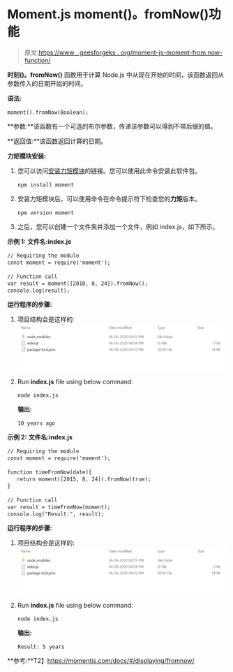 # Moment.js moment()。fromNow()功能

> 原文:[https://www . geesforgeks . org/moment-js-moment-from now-function/](https://www.geeksforgeeks.org/moment-js-moment-fromnow-function/)

**时刻()。fromNow()** 函数用于计算 Node.js 中从现在开始的时间，该函数返回从参数传入的日期开始的时间。

**语法:**

```
moment().fromNow(Boolean);
```

**参数:**该函数有一个可选的布尔参数，传递该参数可以得到不带后缀的值。

**返回值:**该函数返回计算的日期。

**力矩模块安装:**

1.  您可以访问[安装力矩模块](https://www.npmjs.com/package/moment)的链接。您可以使用此命令安装此软件包。

    ```
    npm install moment
    ```

2.  安装力矩模块后，可以使用命令在命令提示符下检查您的**力矩**版本。

    ```
    npm version moment
    ```

3.  之后，您可以创建一个文件夹并添加一个文件，例如 index.js，如下所示。

**示例 1:** **文件名:index.js**

```
// Requiring the module
const moment = require('moment');

// Function call
var result = moment([2010, 8, 24]).fromNow();
console.log(result);
```

**运行程序的步骤:**

1.  项目结构会是这样的:
    ![](img/3209d9b4369c180282a34be8070d7d6e.png)
2.  Run **index.js** file using below command:

    ```
    node index.js
    ```

    **输出:**

    ```
    10 years ago

    ```

**示例 2:** **文件名:index.js**

```
// Requiring the module
const moment = require('moment');

function timeFromNow(date){
   return moment([2015, 8, 24]).fromNow(true);
}

// Function call
var result = timeFromNow(moment);
console.log("Result:", result);
```

**运行程序的步骤:**

1.  项目结构会是这样的:
    ![](img/3209d9b4369c180282a34be8070d7d6e.png)
2.  Run **index.js** file using below command:

    ```
    node index.js
    ```

    **输出:**

    ```
    Result: 5 years

    ```

**参考:**T2】https://momentjs.com/docs/#/displaying/fromnow/